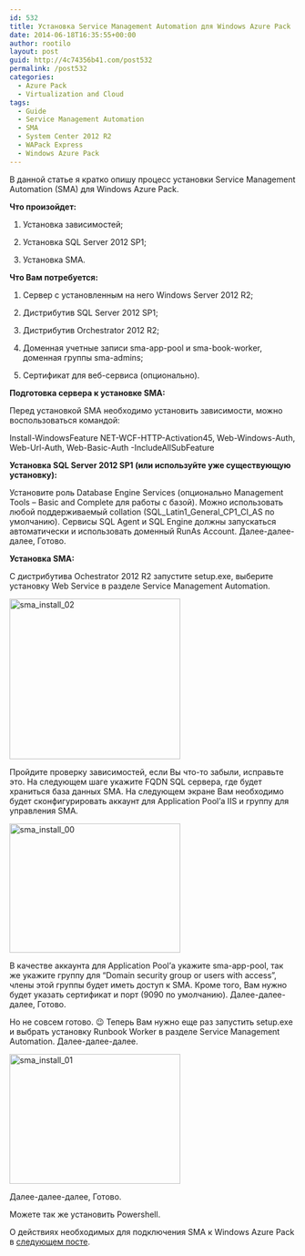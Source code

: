 ```yaml
---
id: 532
title: Установка Service Management Automation для Windows Azure Pack
date: 2014-06-18T16:35:55+00:00
author: rootilo
layout: post
guid: http://4c74356b41.com/post532
permalink: /post532
categories:
  - Azure Pack
  - Virtualization and Cloud
tags:
  - Guide
  - Service Management Automation
  - SMA
  - System Center 2012 R2
  - WAPack Express
  - Windows Azure Pack
---
```

В данной статье я кратко опишу процесс установки Service Management Automation (SMA) для Windows Azure Pack.

**Что произойдет:**
  
1. Установка зависимостей;
  
2. Установка SQL Server 2012 SP1;
  
3. Установка SMA.

**Что Вам потребуется:**
  
1. Сервер с установленным на него Windows Server 2012 R2;
  
2. Дистрибутив SQL Server 2012 SP1;
  
3. Дистрибутив Orchestrator 2012 R2;
  
4. Доменная учетные записи sma-app-pool и sma-book-worker, доменная группы sma-admins;
  
5. Сертификат для веб-сервиса (опционально).

**Подготовка сервера к установке SMA:**
  
Перед установкой SMA необходимо установить зависимости, можно воспользоваться командой:
  
Install-WindowsFeature NET-WCF-HTTP-Activation45, Web-Windows-Auth, Web-Url-Auth, Web-Basic-Auth -IncludeAllSubFeature

**Установка SQL Server 2012 SP1 (или используйте уже существующую установку):**
  
Установите роль Database Engine Services (опционально Management Tools – Basic and Complete для работы с базой). Можно использовать любой поддерживаемый collation (SQL\_Latin1\_General\_CP1\_CI_AS по умолчанию). Сервисы SQL Agent и SQL Engine должны запускаться автоматически и использовать доменный RunAs Account. Далее-далее-далее, Готово.

**Установка SMA:**
  
С дистрибутива Ochestrator 2012 R2 запустите setup.exe, выберите установку Web Service в разделе Service Management Automation.
  
<a href="http://4c74356b41.com/wp-content/uploads/2016/02/sma_install_02.png" rel="attachment wp-att-4871"><img src="http://4c74356b41.com/wp-content/uploads/2016/02/sma_install_02-300x282.png" alt="sma_install_02" width="300" height="282" /></a>
  
Пройдите проверку зависимостей, если Вы что-то забыли, исправьте это. На следующем шаге укажите FQDN SQL сервера, где будет храниться база данных SMA. На следующем экране Вам необходимо будет сконфигурировать аккаунт для Application Pool&#8217;а IIS и группу для управления SMA.
  
<a href="http://4c74356b41.com/wp-content/uploads/2016/02/sma_install_00.png" rel="attachment wp-att-4863"><img src="http://4c74356b41.com/wp-content/uploads/2016/02/sma_install_00-300x227.png" alt="sma_install_00" width="300" height="227" /></a>
  
В качестве аккаунта для Application Pool&#8217;а укажите sma-app-pool, так же укажите группу для &#8220;Domain security group or users with access&#8221;, члены этой группы будет иметь доступ к SMA. Кроме того, Вам нужно будет указать сертификат и порт (9090 по умолчанию). Далее-далее-далее, Готово.
  
Но не совсем готово. 😉 Теперь Вам нужно еще раз запустить setup.exe и выбрать установку Runbook Worker в разделе Service Management Automation. Далее-далее-далее.
  
<a href="http://4c74356b41.com/wp-content/uploads/2016/02/sma_install_01.png" rel="attachment wp-att-4867"><img src="http://4c74356b41.com/wp-content/uploads/2016/02/sma_install_01-300x228.png" alt="sma_install_01" width="300" height="228" /></a>
  
Далее-далее-далее, Готово.
  
Можете так же установить Powershell.

О действиях необходимых для подключения SMA к Windows Azure Pack в [следующем посте](http://4c74356b41.com/post678).